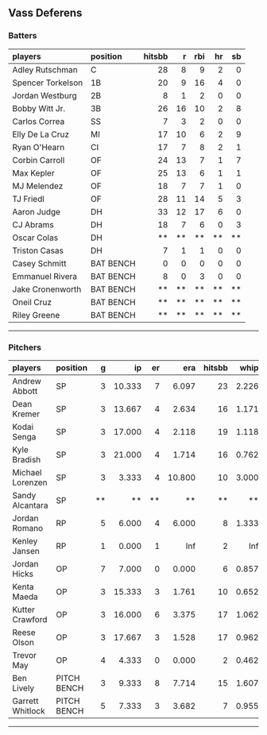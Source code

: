 ## Vass Deferens

### Batters

 
|players           |position  | hitsbb|  r| rbi| hr| sb| 
|:-----------------|:---------|------:|--:|---:|--:|--:| 
|Adley Rutschman   |C         |     28|  8|   9|  2|  0| 
|Spencer Torkelson |1B        |     20|  9|  16|  4|  0| 
|Jordan Westburg   |2B        |      8|  1|   2|  0|  0| 
|Bobby Witt Jr.    |3B        |     26| 16|  10|  2|  8| 
|Carlos Correa     |SS        |      7|  3|   2|  0|  0| 
|Elly De La Cruz   |MI        |     17| 10|   6|  2|  9| 
|Ryan O'Hearn      |CI        |     17|  7|   8|  2|  1| 
|Corbin Carroll    |OF        |     24| 13|   7|  1|  7| 
|Max Kepler        |OF        |     25| 13|   6|  1|  1| 
|MJ Melendez       |OF        |     18|  7|   7|  1|  0| 
|TJ Friedl         |OF        |     28| 11|  14|  5|  3| 
|Aaron Judge       |DH        |     33| 12|  17|  6|  0| 
|CJ Abrams         |DH        |     18|  7|   6|  0|  3| 
|Oscar Colas       |DH        |     **| **|  **| **| **| 
|Triston Casas     |DH        |      7|  1|   1|  0|  0| 
|Casey Schmitt     |BAT BENCH |      0|  0|   0|  0|  0| 
|Emmanuel Rivera   |BAT BENCH |      8|  0|   3|  0|  0| 
|Jake Cronenworth  |BAT BENCH |     **| **|  **| **| **| 
|Oneil Cruz        |BAT BENCH |     **| **|  **| **| **| 
|Riley Greene      |BAT BENCH |     **| **|  **| **| **| 


* * *

### Pitchers

 
|players          |position    |  g|     ip| er|    era| hitsbb|  whip| so|  w| sv| 
|:----------------|:-----------|--:|------:|--:|------:|------:|-----:|--:|--:|--:| 
|Andrew Abbott    |SP          |  3| 10.333|  7|  6.097|     23| 2.226| 13|  0|  0| 
|Dean Kremer      |SP          |  3| 13.667|  4|  2.634|     16| 1.171| 16|  1|  0| 
|Kodai Senga      |SP          |  3| 17.000|  4|  2.118|     19| 1.118| 21|  2|  0| 
|Kyle Bradish     |SP          |  3| 21.000|  4|  1.714|     16| 0.762| 18|  1|  0| 
|Michael Lorenzen |SP          |  3|  3.333|  4| 10.800|     10| 3.000|  3|  0|  1| 
|Sandy Alcantara  |SP          | **|     **| **|     **|     **|    **| **| **| **| 
|Jordan Romano    |RP          |  5|  6.000|  4|  6.000|      8| 1.333|  8|  0|  2| 
|Kenley Jansen    |RP          |  1|  0.000|  1|    Inf|      2|   Inf|  0|  0|  0| 
|Jordan Hicks     |OP          |  7|  7.000|  0|  0.000|      6| 0.857|  8|  0|  0| 
|Kenta Maeda      |OP          |  3| 15.333|  3|  1.761|     10| 0.652| 21|  2|  0| 
|Kutter Crawford  |OP          |  3| 16.000|  6|  3.375|     17| 1.062| 21|  0|  0| 
|Reese Olson      |OP          |  3| 17.667|  3|  1.528|     17| 0.962| 19|  2|  0| 
|Trevor May       |OP          |  4|  4.333|  0|  0.000|      2| 0.462|  6|  0|  2| 
|Ben Lively       |PITCH BENCH |  3|  9.333|  8|  7.714|     15| 1.607| 10|  0|  0| 
|Garrett Whitlock |PITCH BENCH |  5|  7.333|  3|  3.682|      7| 0.955|  7|  0|  1| 


* * *


